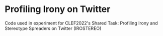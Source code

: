 # Profiling Irony on Twitter 
Code used in experiment for CLEF2022's Shared Task: Profiling Irony and Stereotype Spreaders on Twitter (IROSTEREO)
